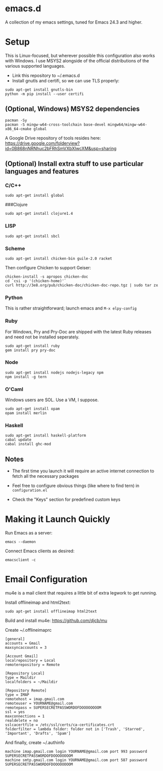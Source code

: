 emacs.d
=======

A collection of my emacs settings, tuned for Emacs 24.3 and higher.

Setup
=====

This is Linux-focused, but wherever possible this configuration also works with Windows. I use MSYS2 alongside of the official distributions of the various supported languages.

* Link this repository to ~/.emacs.d
* Install gnutls and certifi, so we can use TLS properly:

```
sudo apt-get install gnutls-bin
python -m pip install --user certifi
```

## (Optional, Windows) MSYS2 dependencies

```
pacman -Sy
pacman -S mingw-w64-cross-toolchain base-devel mingw64/mingw-w64-x86_64-cmake global
```

A Google Drive repository of tools resides here:
https://drive.google.com/folderview?id=0B868nNRNhuc2bFRhSmVXbXIwcXM&usp=sharing

## (Optional) Install extra stuff to use particular languages and features

### C/C++

```
sudo apt-get install global
```

###Clojure

```
sudo apt-get install clojure1.4
```

### LISP

```
sudo apt-get install sbcl
```

### Scheme

```
sudo apt-get install chicken-bin guile-2.0 racket
```

Then configure Chicken to support Geiser:

```
chicken-install -s apropos chicken-doc
cd `csi -p '(chicken-home)'`
curl http://3e8.org/pub/chicken-doc/chicken-doc-repo.tgz | sudo tar zx
```

### Python

This is rather straightforward; launch emacs and ```M-x elpy-config```

### Ruby

For Windows, Pry and Pry-Doc are shipped with the latest Ruby releases and need not be installed seperately.

```
sudo apt-get install ruby
gem install pry pry-doc
```

### Node

```
sudo apt-get install nodejs nodejs-legacy npm
npm install -g tern
```

### O'Caml

Windows users are SOL. Use a VM, I suppose.

```
sudo apt-get install opam
opam install merlin
```

### Haskell

```
sudo apt-get install haskell-platform
cabal update
cabal install ghc-mod
```

## Notes

* The first time you launch it will require an active internet connection to fetch all the necessary packages

* Feel free to configure obvious things (like where to find tern) in `configuration.el`

* Check the "Keys" section for predefined custom keys

Making it Launch Quickly
========================

Run Emacs as a server:

```
emacs --daemon
```

Connect Emacs clients as desired:

```
emacsclient -c
```

Email Configuration
===================

mu4e is a mail client that requires a little bit of extra legwork to get running.

Install offlineimap and html2text:

```
sudo apt-get install offlineimap html2text
```

Build and install mu4e:
https://github.com/djcb/mu

Create ~/.offlineimaprc

```
[general]
accounts = Gmail
maxsyncaccounts = 3

[Account Gmail]
localrepository = Local
remoterepository = Remote

[Repository Local]
type = Maildir
localfolders = ~/Maildir

[Repository Remote]
type = IMAP
remotehost = imap.gmail.com
remoteuser = YOURNAME@gmail.com
remotepass = SUPERSECRETPASSWORDOFDOOOOOOOOM
ssl = yes
maxconnections = 1
realdelete = no
sslcacertfile = /etc/ssl/certs/ca-certificates.crt
folderfilter = lambda folder: folder not in ['Trash', 'Starred', 'Important', 'Drafts', 'Spam']
```

And finally, create ~/.authinfo

```
machine imap.gmail.com login YOURNAME@gmail.com port 993 password SUPERSECRETPASSWORDOFDOOOOOOOOM
machine smtp.gmail.com login YOURNAME@gmail.com port 587 password SUPERSECRETPASSWORDOFDOOOOOOOOM
```

